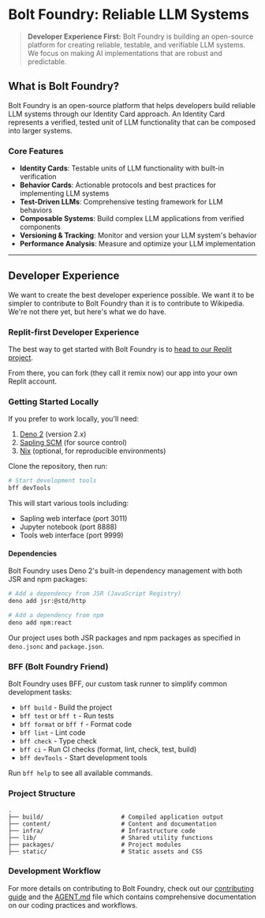 # Bolt Foundry: Reliable LLM Systems

> **Developer Experience First:** Bolt Foundry is building an open-source
> platform for creating reliable, testable, and verifiable LLM systems. We focus
> on making AI implementations that are robust and predictable.

## What is Bolt Foundry?

Bolt Foundry is an open-source platform that helps developers build reliable LLM
systems through our Identity Card approach. An Identity Card represents a
verified, tested unit of LLM functionality that can be composed into larger
systems.

### Core Features

- **Identity Cards**: Testable units of LLM functionality with built-in
  verification
- **Behavior Cards**: Actionable protocols and best practices for implementing
  LLM systems
- **Test-Driven LLMs**: Comprehensive testing framework for LLM behaviors
- **Composable Systems**: Build complex LLM applications from verified
  components
- **Versioning & Tracking**: Monitor and version your LLM system's behavior
- **Performance Analysis**: Measure and optimize your LLM implementation

---

## Developer Experience

We want to create the best developer experience possible. We want it to be
simpler to contribute to Bolt Foundry than it is to contribute to Wikipedia.
We're not there yet, but here's what we do have.

### Replit-first Developer Experience

The best way to get started with Bolt Foundry is to
[head to our Replit project](https://replit.com/t/bolt-foundry/repls/Content-Foundry/view).

From there, you can fork (they call it remix now) our app into your own Replit
account.

### Getting Started Locally

If you prefer to work locally, you'll need:

1. [Deno 2](https://deno.com/) (version 2.x)
2. [Sapling SCM](https://sapling-scm.com/) (for source control)
3. [Nix](https://nixos.org/) (optional, for reproducible environments)

Clone the repository, then run:

```bash
# Start development tools
bff devTools
```

This will start various tools including:

- Sapling web interface (port 3011)
- Jupyter notebook (port 8888)
- Tools web interface (port 9999)

#### Dependencies

Bolt Foundry uses Deno 2's built-in dependency management with both JSR and npm
packages:

```bash
# Add a dependency from JSR (JavaScript Registry)
deno add jsr:@std/http

# Add a dependency from npm
deno add npm:react
```

Our project uses both JSR packages and npm packages as specified in `deno.jsonc`
and `package.json`.

### BFF (Bolt Foundry Friend)

Bolt Foundry uses BFF, our custom task runner to simplify common development
tasks:

- `bff build` - Build the project
- `bff test` or `bff t` - Run tests
- `bff format` or `bff f` - Format code
- `bff lint` - Lint code
- `bff check` - Type check
- `bff ci` - Run CI checks (format, lint, check, test, build)
- `bff devTools` - Start development tools

Run `bff help` to see all available commands.

### Project Structure

```
.
├── build/                      # Compiled application output
├── content/                    # Content and documentation
├── infra/                      # Infrastructure code
├── lib/                        # Shared utility functions
├── packages/                   # Project modules
├── static/                     # Static assets and CSS
```

### Development Workflow

For more details on contributing to Bolt Foundry, check out our
[contributing guide](/content/documentation/community/contributing.md) and the
[AGENT.md](AGENT.md) file which contains comprehensive documentation on our
coding practices and workflows.
